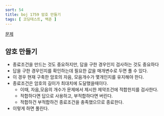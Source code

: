 ```yaml
---
sort: 54
title: boj 1759 암호 만들기
tags: [ 코딩테스트, 백준 ]
---
```


[문제](https://www.acmicpc.net/problem/1759)

## 암호 만들기

* 종료조건을 만드는 것도 중요하지만, 답을 구한 경우인지 검사하는 것도 중요하다
* 답을 구한 경우인지를 확인하는데 필요한 값을 매개변수로 두면 풀 수 있다.
* 이 경우 현재 구축한 암호의 자음, 모음개수가 몇개인지를 유지해야 한다.
* 종료조건은 암호의 길이가 최대치에 도달했을때이다.
  * 이때, 자음,모음의 개수가 문제에서 제시한 제약조건에 적합한지를 검사한다.
  * 적합하다면 답으로 사용하고, 부적합하다면 버린다.
  * 적합하건 부적합하건 종료조건을 충족했으므로 종료한다.
* 이렇게 하면 풀린다.